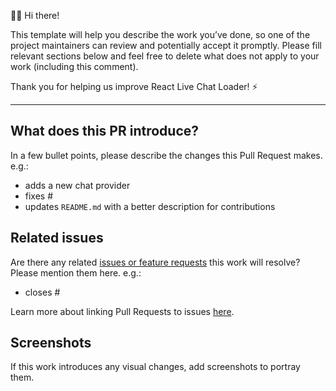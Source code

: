 👋🏻 Hi there! 

This template will help you describe the work you’ve done, so one of the project maintainers can review and potentially accept it promptly. Please fill relevant sections below and feel free to delete what does not apply to your work (including this comment).

Thank you for helping us improve React Live Chat Loader! ⚡️

***

## What does this PR introduce?
In a few bullet points, please describe the changes this Pull Request makes. e.g.:

- adds a new chat provider
- fixes #
- updates `README.md` with a better description for contributions

## Related issues
Are there any related [issues or feature requests](https://github.com/calibreapp/react-live-chat-loader/issues) this work will resolve? Please mention them here. e.g.:

- closes #

Learn more about linking Pull Requests to issues [here](https://docs.github.com/en/github/managing-your-work-on-github/linking-a-pull-request-to-an-issue).

## Screenshots
If this work introduces any visual changes, add screenshots to portray them.
